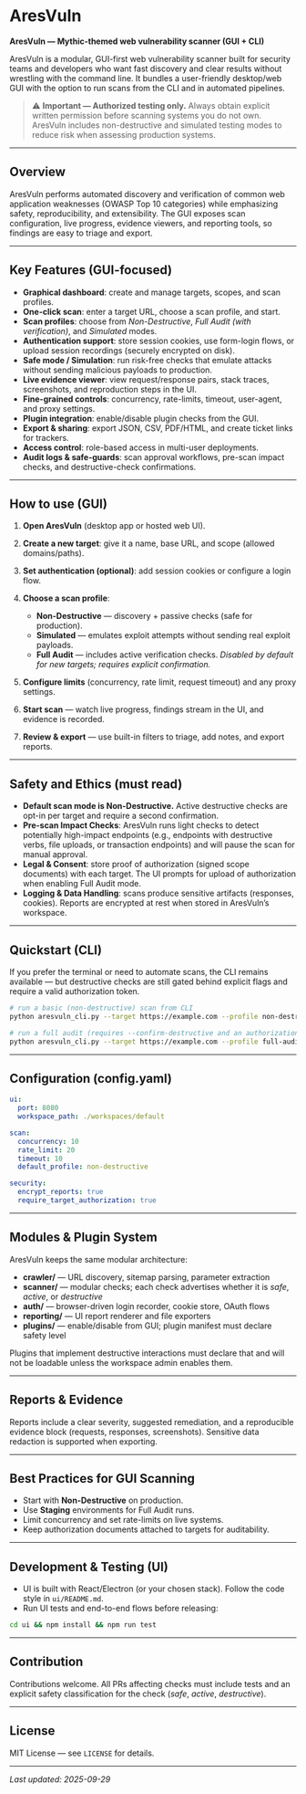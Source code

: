 # AresVuln

**AresVuln — Mythic-themed web vulnerability scanner (GUI + CLI)**

AresVuln is a modular, GUI-first web vulnerability scanner built for security teams and developers who want fast discovery and clear results without wrestling with the command line. It bundles a user-friendly desktop/web GUI with the option to run scans from the CLI and in automated pipelines.

> ⚠️ **Important — Authorized testing only.** Always obtain explicit written permission before scanning systems you do not own. AresVuln includes non-destructive and simulated testing modes to reduce risk when assessing production systems.

---

## Overview

AresVuln performs automated discovery and verification of common web application weaknesses (OWASP Top 10 categories) while emphasizing safety, reproducibility, and extensibility. The GUI exposes scan configuration, live progress, evidence viewers, and reporting tools, so findings are easy to triage and export.

---

## Key Features (GUI-focused)

* **Graphical dashboard**: create and manage targets, scopes, and scan profiles.
* **One-click scan**: enter a target URL, choose a scan profile, and start.
* **Scan profiles**: choose from *Non-Destructive*, *Full Audit (with verification)*, and *Simulated* modes.
* **Authentication support**: store session cookies, use form-login flows, or upload session recordings (securely encrypted on disk).
* **Safe mode / Simulation**: run risk-free checks that emulate attacks without sending malicious payloads to production.
* **Live evidence viewer**: view request/response pairs, stack traces, screenshots, and reproduction steps in the UI.
* **Fine-grained controls**: concurrency, rate-limits, timeout, user-agent, and proxy settings.
* **Plugin integration**: enable/disable plugin checks from the GUI.
* **Export & sharing**: export JSON, CSV, PDF/HTML, and create ticket links for trackers.
* **Access control**: role-based access in multi-user deployments.
* **Audit logs & safe-guards**: scan approval workflows, pre-scan impact checks, and destructive-check confirmations.

---

## How to use (GUI)

1. **Open AresVuln** (desktop app or hosted web UI).
2. **Create a new target**: give it a name, base URL, and scope (allowed domains/paths).
3. **Set authentication (optional)**: add session cookies or configure a login flow.
4. **Choose a scan profile**:

   * **Non-Destructive** — discovery + passive checks (safe for production).
   * **Simulated** — emulates exploit attempts without sending real exploit payloads.
   * **Full Audit** — includes active verification checks. *Disabled by default for new targets; requires explicit confirmation.*
5. **Configure limits** (concurrency, rate limit, request timeout) and any proxy settings.
6. **Start scan** — watch live progress, findings stream in the UI, and evidence is recorded.
7. **Review & export** — use built-in filters to triage, add notes, and export reports.

---

## Safety and Ethics (must read)

* **Default scan mode is Non-Destructive.** Active destructive checks are opt-in per target and require a second confirmation.
* **Pre-scan Impact Checks**: AresVuln runs light checks to detect potentially high-impact endpoints (e.g., endpoints with destructive verbs, file uploads, or transaction endpoints) and will pause the scan for manual approval.
* **Legal & Consent**: store proof of authorization (signed scope documents) with each target. The UI prompts for upload of authorization when enabling Full Audit mode.
* **Logging & Data Handling**: scans produce sensitive artifacts (responses, cookies). Reports are encrypted at rest when stored in AresVuln’s workspace.

---

## Quickstart (CLI)

If you prefer the terminal or need to automate scans, the CLI remains available — but destructive checks are still gated behind explicit flags and require a valid authorization token.

```bash
# run a basic (non-destructive) scan from CLI
python aresvuln_cli.py --target https://example.com --profile non-destructive --output results.json

# run a full audit (requires --confirm-destructive and an authorization token)
python aresvuln_cli.py --target https://example.com --profile full-audit --confirm-destructive --auth-token /path/to/auth.json
```

---

## Configuration (config.yaml)

```yaml
ui:
  port: 8080
  workspace_path: ./workspaces/default

scan:
  concurrency: 10
  rate_limit: 20
  timeout: 10
  default_profile: non-destructive

security:
  encrypt_reports: true
  require_target_authorization: true
```

---

## Modules & Plugin System

AresVuln keeps the same modular architecture:

* **crawler/** — URL discovery, sitemap parsing, parameter extraction
* **scanner/** — modular checks; each check advertises whether it is *safe*, *active*, or *destructive*
* **auth/** — browser-driven login recorder, cookie store, OAuth flows
* **reporting/** — UI report renderer and file exporters
* **plugins/** — enable/disable from GUI; plugin manifest must declare safety level

Plugins that implement destructive interactions must declare that and will not be loadable unless the workspace admin enables them.

---

## Reports & Evidence

Reports include a clear severity, suggested remediation, and a reproducible evidence block (requests, responses, screenshots). Sensitive data redaction is supported when exporting.

---

## Best Practices for GUI Scanning

* Start with **Non-Destructive** on production.
* Use **Staging** environments for Full Audit runs.
* Limit concurrency and set rate-limits on live systems.
* Keep authorization documents attached to targets for auditability.

---

## Development & Testing (UI)

* UI is built with React/Electron (or your chosen stack). Follow the code style in `ui/README.md`.
* Run UI tests and end-to-end flows before releasing:

```bash
cd ui && npm install && npm run test
```

---

## Contribution

Contributions welcome. All PRs affecting checks must include tests and an explicit safety classification for the check (*safe*, *active*, *destructive*).

---

## License

MIT License — see `LICENSE` for details.

---

*Last updated: 2025-09-29*

